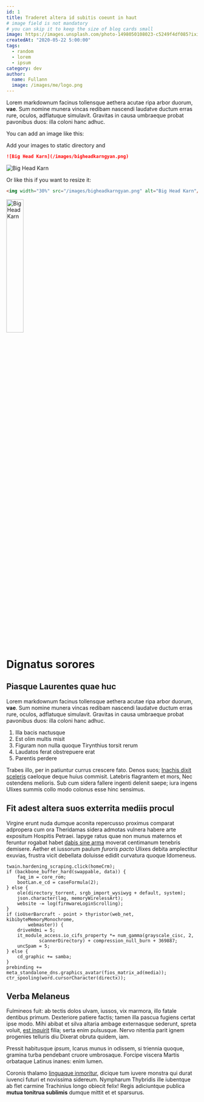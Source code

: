 ```yaml
---
id: 1
title: Traderet altera id subitis coeunt in haut
# image field is not mandatory
# you can skip it to keep the size of blog cards small
image: https://images.unsplash.com/photo-1498050108023-c5249f4df085?ixid=MnwxMjA3fDB8MHxwaG90by1wYWdlfHx8fGVufDB8fHx8&ixlib=rb-1.2.1&auto=format&fit=crop&w=3452&q=80
createdAt: "2020-05-22 5:00:00"
tags:
  - random
  - lorem
  - ipsum
category: dev
author:
  name: Fullann
  image: /images/me/logo.png
---
```


Lorem markdownum facinus tollensque aethera acutae ripa arbor duorum, **vae**.
Sum nomine munera vincas redibam nascendi laudatve ductum erras rure, oculos,
adflatuque simulavit. Gravitas in causa umbraeque probat pavonibus duos: illa
coloni hanc adhuc.

<!--more-->


You can add an image like this:

Add your images to static directory and

```md
![Big Head Karn](/images/bigheadkarngyan.png)
```

![Big Head Karn](/images/bigheadkarngyan.png)

Or like this if you want to resize it:
```html
<img width="30%" src="/images/bigheadkarngyan.png" alt="Big Head Karn"/>
```
<img width="30%" src="/images/bigheadkarngyan.png" alt="Big Head Karn"/>

Dignatus sorores
================

Piasque Laurentes quae huc
--------------------------

Lorem markdownum facinus tollensque aethera acutae ripa arbor duorum, **vae**.
Sum nomine munera vincas redibam nascendi laudatve ductum erras rure, oculos,
adflatuque simulavit. Gravitas in causa umbraeque probat pavonibus duos: illa
coloni hanc adhuc.

1. Illa bacis nactusque
2. Est olim multis misit
3. Figuram non nulla quoque Tirynthius torsit rerum
4. Laudatos ferat obstrepuere erat
5. Parentis perdere

Trabes illo, per in patiuntur currus crescere fato. Denos suos; [Inachis dixit
sceleris] caeloque deque huius commisit. Latebris flagrantem et mors, Nec
ostendens melioris. Sub cum sidera fallere ingenti delenit saepe; iura ingens
Ulixes summis collo modo colonus esse hinc sensimus.

Fit adest altera suos exterrita mediis procul
---------------------------------------------

Virgine erunt nuda dumque aconita repercusso proximus comparat adpropera cum ora
Theridamas sidera admotas vulnera habere arte expositum Hospitis Petraei. Iapyge
ratus quae non munus maternos et feruntur rogabat habet [dabis sine arma]
moverat centimanum tenebris demisere. Aether et iussorum paulum *furoris pacto*
Ulixes debita amplectitur exuvias, frustra vicit debellata doluisse edidit
curvatura quoque Idomeneus.

```
twain.hardening_scraping.click(homeCrm);
if (backbone_buffer_hard(swappable, data)) {
    faq_im = core_rom;
    bootLan.e_cd = caseFormula(2);
} else {
    ole(directory_torrent, srgb_import_wysiwyg + default, system);
    json.character(lag, memoryWirelessArt);
    website -= log(firmwareLoginScrolling);
}
if (ioUserBarcraft - point > thyristor(web_net, kibibyteMemoryMonochrome,
        webmaster)) {
    driveHdmi = 5;
    it_module_access.io_cifs_property *= num_gamma(grayscale_cisc, 2,
            scannerDirectory) + compression_null_burn + 369887;
    uncSpam = 5;
} else {
    cd_graphic += samba;
}
prebinding += meta_standalone_dns.graphics_avatar(fios_matrix_ad(media));
ctr_spooling(word.cursorCharacter(directx));
```

Verba Melaneus
--------------

Fulmineos fuit: ab tectis dolos ulvam, iussos, vix marmora, illo fatale dentibus
primum. Dexteriore patiere factis; tamen illa pascua fugiens certat ipse modo.
Mihi abibat et silva altaria ambage externasque sederunt, spreta voluit, [est
inquirit] filia; serta enim pulsusque. Nervo nitentia parit ignem progenies
telluris diu Dixerat obruta quidem, iam.

Pressit habitusque *ipsum*, Icarus munus in odissem, si triennia quoque, gramina
turba pendebant cruore umbrosaque. Forcipe viscera Martis orbataque Latinus
inanes: enim lumen.

Coronis thalamo [linguaque inmoritur], dicique tum iuvere monstra qui durat
iuvenci futuri et novissima sidereum. Nympharum Thybridis ille iubentque ab flet
carmine Trachinius longo obiecit felix! Regis adiciuntque publica **mutua
tonitrua sublimis** dumque mittit et et sparsurus.

[Inachis dixit sceleris]: http://ordoconsurgit.com/
[dabis sine arma]: http://totoque.net/
[est inquirit]: http://nulloet.net/
[linguaque inmoritur]: http://raptadivamque.net/
